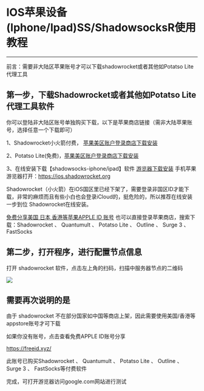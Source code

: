 # IOS苹果设备(Iphone/Ipad)SS/ShadowsocksR使用教程
 
 <hr>
 
前言：需要非大陆区苹果账号才可以下载shadowrocket或者其他如Potatso Lite代理工具

## 第一步，下载Shadowrocket或者其他如Potatso Lite代理工具软件

你可以登陆非大陆区账号单独购买下载，以下是苹果商店链接（需非大陆苹果账号，选择任意一个下载即可）

1、Shadowrocket小火箭付费， [苹果美区账户登录商店下载安装](https://itunes.apple.com/us/app/shadowrocket/id932747118?mt=8)

2、Potatso Lite(免费)，[苹果美区账户登录商店下载安装](https://itunes.apple.com/us/app/potatso-lite/id1239860606?mt=8)

3、在线安装下载【shadowsocks-iphone/ipad】软件 [游览器下载安装](https://ios.shadowrocket.org/) 手机苹果游览器打开：https://ios.shadowrocket.org

Shadowrocket（小火箭）在iOS国区里已经下架了，需要登录非国区ID才能下载，非常的麻烦而且有些小白也会登录iCloud的，挺危险的，所以推荐在线安装一步到位 Shadowrocket在线安装。

[免费分享美国 日本 香港等苹果APPLE ID 账号](https://github.com/ss-ssr/help/wiki/%E5%85%8D%E8%B4%B9%E5%88%86%E4%BA%AB%E7%BE%8E%E5%9B%BD-%E6%97%A5%E6%9C%AC-%E9%A6%99%E6%B8%AF%E7%AD%89%E8%8B%B9%E6%9E%9CAPPLE-ID-%E8%B4%A6%E5%8F%B7) 也可以直接登录苹果商店，搜索下载：Shadowrocket 、 Quantumult 、 Potatso Lite 、 Outline 、 Surge 3 、 FastSocks 

## 第二步，打开程序，进行配置节点信息

打开 shadowrocket 软件，点击左上角的扫码，扫描中服务器节点的二维码

![](https://raw.githubusercontent.com/ss-ssr/Help/master/%E7%85%A7%E7%89%87/i1.png)

## 需要再次说明的是

由于 shadowrocket 不在部分国家如中国等商店上架，因此需要使用美国/香港等appstore账号才可下载

如果你没有账号，点击查看免费APPLE ID账号分享

https://freeid.xyz/

此账号已购买Shadowrocket 、 Quantumult 、 Potatso Lite 、 Outline 、 Surge 3 、 FastSocks等付费软件

完成，可打开游览器访问google.com网站进行测试
